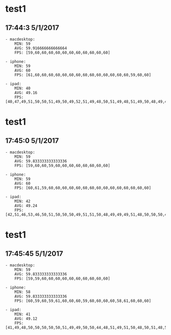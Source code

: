 # test1
## 	17:44:3 5/1/2017
	- macdesktop: 
		MIN: 59
		AVG: 59.916666666666664
		FPS: [59,60,60,60,60,60,60,60,60,60,60,60]

	- iphone: 
		MIN: 59
		AVG: 60
		FPS: [61,60,60,60,60,60,60,60,60,60,60,60,60,60,60,59,60,60]

	- ipad: 
		MIN: 40
		AVG: 49.16
		FPS: [40,47,49,51,50,50,51,49,50,49,52,51,49,48,50,51,49,48,51,49,50,48,49,49,49]

# test1
## 	17:45:0 5/1/2017
	- macdesktop: 
		MIN: 59
		AVG: 59.833333333333336
		FPS: [59,60,60,59,60,60,60,60,60,60,60,60]

	- iphone: 
		MIN: 59
		AVG: 60
		FPS: [60,61,59,60,60,60,60,60,60,60,60,60,60,60,60,60,60,60]

	- ipad: 
		MIN: 42
		AVG: 49.24
		FPS: [42,51,46,53,46,50,51,50,50,50,49,51,51,50,48,49,49,49,51,48,50,50,50,48,49]

# test1
## 	17:45:45 5/1/2017
	- macdesktop: 
		MIN: 59
		AVG: 59.833333333333336
		FPS: [59,59,60,60,60,60,60,60,60,60,60,60]

	- iphone: 
		MIN: 58
		AVG: 59.833333333333336
		FPS: [60,59,60,59,61,60,60,60,59,60,60,60,60,58,61,60,60,60]

	- ipad: 
		MIN: 41
		AVG: 49.12
		FPS: [41,49,48,50,50,50,50,50,51,49,49,50,50,44,48,51,49,51,50,48,50,51,48,51,50]

